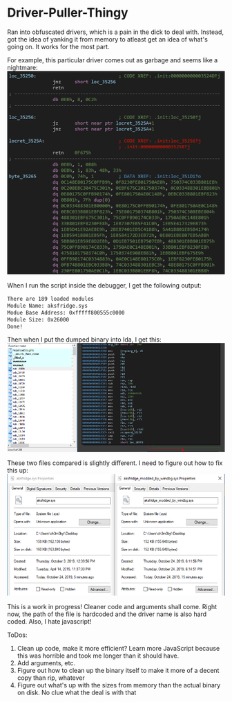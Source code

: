 # Driver-Puller-Thingy

Ran into obfuscated drivers, which is a pain in the dick to deal with. Instead, got the idea of yanking it from memory to atleast get an idea of what's going on. It works for the most part. 

For example, this particular driver comes out as garbage and seems like a nightmare:
![aksfridge](https://github.com/ch3rn0byl/Driver-Puller-Thingy/blob/master/wtf.PNG)

When I run the script inside the debugger, I get the following output:
```
There are 189 loaded modules
Module Name: aksfridge.sys
Modue Base Address: 0xfffff800555c0000
Module Size: 0x26000
Done!
```

Then when I put the dumped binary into Ida, I get this:
![output](https://github.com/ch3rn0byl/Driver-Puller-Thingy/blob/master/fml.PNG)

These two files compared is slightly different. I need to figure out how to fix this up:
![comparison](https://github.com/ch3rn0byl/Driver-Puller-Thingy/blob/master/comp.PNG)

This is a work in progress! Cleaner code and arguments shall come. Right now, the path of the file is hardcoded and the driver name is also hard coded. Also, I hate javascript!

ToDos:
  1. Clean up code, make it more efficient? Learn more JavaScript because this was horrible and took me longer than it should have.
  2. Add arguments, etc.
  3. Figure out how to clean up the binary itself to make it more of a decent copy than rip, whatever
  4. Figure out what's up with the sizes from memory than the actual binary on disk. No clue what the deal is with that
